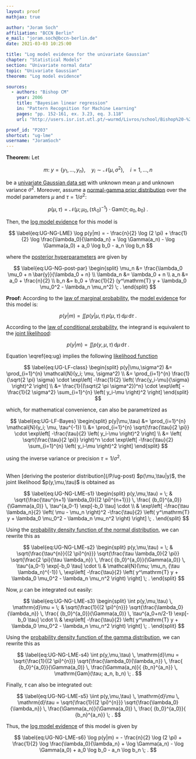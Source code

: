 ```yaml
---
layout: proof
mathjax: true

author: "Joram Soch"
affiliation: "BCCN Berlin"
e_mail: "joram.soch@bccn-berlin.de"
date: 2021-03-03 10:25:00

title: "Log model evidence for the univariate Gaussian"
chapter: "Statistical Models"
section: "Univariate normal data"
topic: "Univariate Gaussian"
theorem: "Log model evidence"

sources:
  - authors: "Bishop CM"
    year: 2006
    title: "Bayesian linear regression"
    in: "Pattern Recognition for Machine Learning"
    pages: "pp. 152-161, ex. 3.23, eq. 3.118"
    url: "http://users.isr.ist.utl.pt/~wurmd/Livros/school/Bishop%20-%20Pattern%20Recognition%20And%20Machine%20Learning%20-%20Springer%20%202006.pdf"

proof_id: "P203"
shortcut: "ug-lme"
username: "JoramSoch"
---
```



**Theorem:** Let

$$ \label{eq:ug}
m: \; y = \left\lbrace y_1, \ldots, y_n \right\rbrace, \quad y_i \sim \mathcal{N}(\mu, \sigma^2), \quad i = 1, \ldots, n
$$

be a [univariate Gaussian data set](/D/ug) with unknown mean $\mu$ and unknown variance $\sigma^2$. Moreover, assume a [normal-gamma prior distribution](/P/ug-prior) over the model parameters $\mu$ and $\tau = 1/\sigma^2$:

$$ \label{eq:UG-NG-prior}
p(\mu,\tau) = \mathcal{N}(\mu; \mu_0, (\tau \lambda_0)^{-1}) \cdot \mathrm{Gam}(\tau; a_0, b_0) \; .
$$

Then, the [log model evidence](/D/lme) for this model is

$$ \label{eq:UG-NG-LME}
\log p(y|m) = - \frac{n}{2} \log (2 \pi)  + \frac{1}{2} \log \frac{\lambda_0}{\lambda_n} + \log \Gamma(a_n) - \log \Gamma(a_0) + a_0 \log b_0 - a_n \log b_n
$$

where the [posterior hyperparameters](/D/post) are given by

$$ \label{eq:UG-NG-post-par}
\begin{split}
\mu_n &= \frac{\lambda_0 \mu_0 + n \bar{y}}{\lambda_0 + n} \\
\lambda_n &= \lambda_0 + n \\
a_n &= a_0 + \frac{n}{2} \\
b_n &= b_0 + \frac{1}{2} (y^\mathrm{T} y + \lambda_0 \mu_0^2 - \lambda_n \mu_n^2) \; .
\end{split}
$$


**Proof:** According to the [law of marginal probability](/D/prob-marg), the [model evidence](/D/ml) for this model is:

$$ \label{eq:UG-NG-ME-s1}
p(y|m) = \iint p(y|\mu,\tau) \, p(\mu,\tau) \, \mathrm{d}\mu \, \mathrm{d}\tau \; .
$$

According to the [law of conditional probability](/D/prob-cond), the integrand is equivalent to the [joint likelihood](/D/jl):

$$ \label{eq:UG-NG-ME-s2}
p(y|m) = \iint p(y,\mu,\tau) \, \mathrm{d}\mu \, \mathrm{d}\tau \; .
$$

Equation \eqref{eq:ug} implies the following [likelihood function](/D/lf)

$$ \label{eq:UG-LF-class}
\begin{split}
p(y|\mu,\sigma^2) &= \prod_{i=1}^{n} \mathcal{N}(y_i; \mu, \sigma^2) \\
&= \prod_{i=1}^{n} \frac{1}{\sqrt{2 \pi} \sigma} \cdot \exp\left[ -\frac{1}{2} \left( \frac{y_i-\mu}{\sigma} \right)^2 \right] \\
&= \frac{1}{(\sqrt{2 \pi \sigma^2})^n} \cdot \exp\left[ -\frac{1}{2 \sigma^2} \sum_{i=1}^{n} \left( y_i-\mu \right)^2 \right]
\end{split}
$$

which, for mathematical convenience, can also be parametrized as

$$ \label{eq:UG-LF-Bayes}
\begin{split}
p(y|\mu,\tau) &= \prod_{i=1}^{n} \mathcal{N}(y_i; \mu, \tau^{-1}) \\
&= \prod_{i=1}^{n} \sqrt{\frac{\tau}{2 \pi}} \cdot \exp\left[ -\frac{\tau}{2} \left( y_i-\mu \right)^2 \right] \\
&= \left( \sqrt{\frac{\tau}{2 \pi}} \right)^n \cdot \exp\left[ -\frac{\tau}{2} \sum_{i=1}^{n} \left( y_i-\mu \right)^2 \right]
\end{split}
$$

using the inverse variance or precision $\tau = 1/\sigma^2$.

<br>
When [deriving the posterior distribution](/P/ug-post) $p(\mu,\tau|y)$, the joint likelihood $p(y,\mu,\tau)$ is obtained as

$$ \label{eq:UG-NG-LME-s1}
\begin{split}
p(y,\mu,\tau) = \; & \sqrt{\frac{\tau^{n+1} \lambda_0}{(2 \pi)^{n+1}}} \, \frac{ {b_0}^{a_0}}{\Gamma(a_0)} \, \tau^{a_0-1} \exp[-b_0 \tau] \cdot \\
& \exp\left[ -\frac{\tau \lambda_n}{2} \left( \mu - \mu_n \right)^2 -\frac{\tau}{2} \left( y^\mathrm{T} y + \lambda_0 \mu_0^2 - \lambda_n \mu_n^2 \right) \right] \; .
\end{split}
$$

Using the [probability density function of the normal distribution](/P/norm-pdf), we can rewrite this as

$$ \label{eq:UG-NG-LME-s2}
\begin{split}
p(y,\mu,\tau) = \; & \sqrt{\frac{\tau^{n}}{(2 \pi)^{n}}} \sqrt{\frac{\tau \lambda_0}{2 \pi}} \sqrt{\frac{2 \pi}{\tau \lambda_n}} \, \frac{ {b_0}^{a_0}}{\Gamma(a_0)} \, \tau^{a_0-1} \exp[-b_0 \tau] \cdot \\
& \mathcal{N}(\mu; \mu_n, (\tau \lambda_n)^{-1}) \, \exp\left[ -\frac{\tau}{2} \left( y^\mathrm{T} y + \lambda_0 \mu_0^2 - \lambda_n \mu_n^2 \right) \right] \; .
\end{split}
$$

Now, $\mu$ can be integrated out easily:

$$ \label{eq:UG-NG-LME-s3}
\begin{split}
\int p(y,\mu,\tau) \, \mathrm{d}\mu = \; & \sqrt{\frac{1}{(2 \pi)^{n}}} \sqrt{\frac{\lambda_0}{\lambda_n}} \, \frac{ {b_0}^{a_0}}{\Gamma(a_0)} \, \tau^{a_0+n/2-1} \exp[-b_0 \tau] \cdot \\
& \exp\left[ -\frac{\tau}{2} \left( y^\mathrm{T} y + \lambda_0 \mu_0^2 - \lambda_n \mu_n^2 \right) \right] \; .
\end{split}
$$

Using the [probability density function of the gamma distribution](/P/gam-pdf), we can rewrite this as

$$ \label{eq:UG-NG-LME-s4}
\int p(y,\mu,\tau) \, \mathrm{d}\mu = \sqrt{\frac{1}{(2 \pi)^{n}}} \sqrt{\frac{\lambda_0}{\lambda_n}} \, \frac{ {b_0}^{a_0}}{\Gamma(a_0)} \, \frac{\Gamma(a_n)}{ {b_n}^{a_n}} \, \mathrm{Gam}(\tau; a_n, b_n) \; .
$$

Finally, $\tau$ can also be integrated out:

$$ \label{eq:UG-NG-LME-s5}
\iint p(y,\mu,\tau) \, \mathrm{d}\mu \, \mathrm{d}\tau = \sqrt{\frac{1}{(2 \pi)^{n}}} \sqrt{\frac{\lambda_0}{\lambda_n}} \, \frac{\Gamma(a_n)}{\Gamma(a_0)} \, \frac{ {b_0}^{a_0}}{ {b_n}^{a_n}} \; .
$$

Thus, the [log model evidence](/D/lme) of this model is given by

$$ \label{eq:UG-NG-LME-s6}
\log p(y|m) = - \frac{n}{2} \log (2 \pi)  + \frac{1}{2} \log \frac{\lambda_0}{\lambda_n} + \log \Gamma(a_n) - \log \Gamma(a_0) + a_0 \log b_0 - a_n \log b_n \; .
$$
